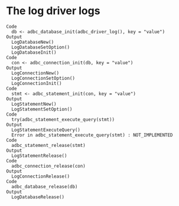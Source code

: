 # The log driver logs

    Code
      db <- adbc_database_init(adbc_driver_log(), key = "value")
    Output
      LogDatabaseNew()
      LogDatabaseSetOption()
      LogDatabaseInit()
    Code
      con <- adbc_connection_init(db, key = "value")
    Output
      LogConnectionNew()
      LogConnectionSetOption()
      LogConnectionInit()
    Code
      stmt <- adbc_statement_init(con, key = "value")
    Output
      LogStatementNew()
      LogStatementSetOption()
    Code
      try(adbc_statement_execute_query(stmt))
    Output
      LogStatementExecuteQuery()
      Error in adbc_statement_execute_query(stmt) : NOT_IMPLEMENTED
    Code
      adbc_statement_release(stmt)
    Output
      LogStatementRelease()
    Code
      adbc_connection_release(con)
    Output
      LogConnectionRelease()
    Code
      adbc_database_release(db)
    Output
      LogDatabaseRelease()
